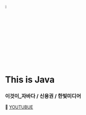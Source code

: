 # <img  src = "https://noticon-static.tammolo.com/dgggcrkxq/image/upload/v1566913897/noticon/xbvewg1m3azbpnrzck1k.png" width="5%"></p> This is Java

### 이것이_자바다 / 신용권 / 한빛미디어
🔗 [YOUTUBUE](#%20This_is_Java%20%EC%9D%B4%EA%B2%83%EC%9D%B4_%EC%9E%90%EB%B0%94%EB%8B%A4%20/%20%EC%8B%A0%EC%9A%A9%EA%B6%8C%20/%20%ED%95%9C%EB%B9%9B%EB%AF%B8%EB%94%94%EC%96%B4%20https://www.youtube.com/playlist?list=PLVsNizTWUw7FPokuK8Cmlt72DQEt7hKZu)
